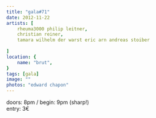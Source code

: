 ```yaml
---
title: "gala#71"
date: 2012-11-22
artists: [
    rheuma3000 philip leitner,
    christian reiner,
    tamara wilhelm der warst eric arn andreas stoiber
    
]
location: {
    name: "brut",
}
tags: [gala]
image: ""
photos: "edward chapon"
---
```

doors: 8pm / begin: 9pm (sharp!)  
entry: 3€
